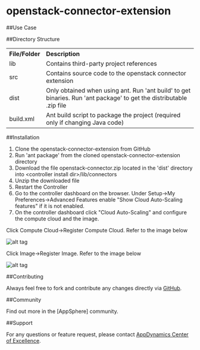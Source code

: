 openstack-connector-extension
===========================

##Use Case

##Directory Structure

<table><tbody>
<tr>
<th align="left"> File/Folder </th>
<th align="left"> Description </th>
</tr>
<tr>
<td class='confluenceTd'> lib </td>
<td class='confluenceTd'> Contains third-party project references </td>
</tr>
<tr>
<td class='confluenceTd'> src </td>
<td class='confluenceTd'> Contains source code to the openstack connector extension </td>
</tr>
<tr>
<td class='confluenceTd'> dist </td>
<td class='confluenceTd'> Only obtained when using ant. Run 'ant build' to get binaries. Run 'ant package' to get the distributable .zip file </td>
</tr>
<tr>
<td class='confluenceTd'> build.xml </td>
<td class='confluenceTd'> Ant build script to package the project (required only if changing Java code) </td>
</tr>
</tbody>
</table>

##Installation

1. Clone the openstack-connector-extension from GitHub
2. Run 'ant package' from the cloned openstack-connector-extension directory
3. Download the file openstack-connector.zip located in the 'dist' directory into \<controller install dir\>/lib/connectors
4. Unzip the downloaded file
5. Restart the Controller
6. Go to the controller dashboard on the browser. Under Setup->My Preferences->Advanced Features enable "Show Cloud Auto-Scaling features" if it is not enabled. 
7. On the controller dashboard click "Cloud Auto-Scaling" and configure the compute cloud and the image.

Click Compute Cloud->Register Compute Cloud. Refer to the image below

![alt tag](https://raw.github.com/Appdynamics/openstack-connector-extension/master/OpenStack%20Compute%20Fields.png?login=rvasanda&token=7f509b16f54234b256e7a4b9a5fbaf6b)

Click Image->Register Image. Refer to the image below

![alt tag](https://raw.github.com/Appdynamics/openstack-connector-extension/master/OpenStack%20Compute%20Image.png?login=rvasanda&token=115e990ccc6ba6ae95c294affc71fe51)

##Contributing

Always feel free to fork and contribute any changes directly via [GitHub](https://github.com/Appdynamics/openstack-connector-extension).

##Community

Find out more in the [AppSphere] community.

##Support

For any questions or feature request, please contact [AppDynamics Center of Excellence](mailto:ace-request@appdynamics.com).

